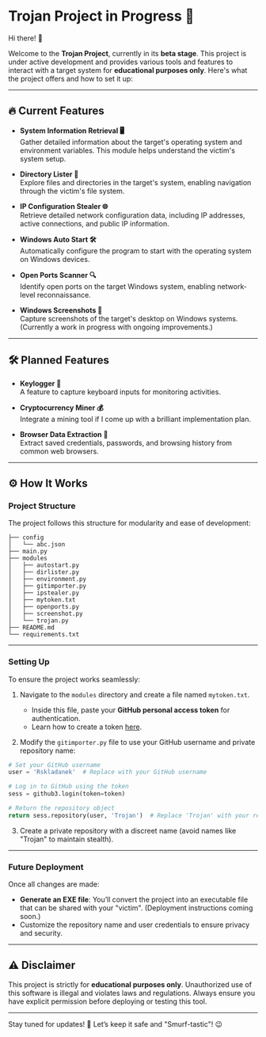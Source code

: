 # Trojan Project in Progress 🚀

Hi there! 👋  

Welcome to the **Trojan Project**, currently in its **beta stage**. This project is under active development and provides various tools and features to interact with a target system for **educational purposes only**. Here's what the project offers and how to set it up:

---

## 🔥 Current Features
- **System Information Retrieval 🖥️**  
  Gather detailed information about the target's operating system and environment variables. This module helps understand the victim's system setup.

- **Directory Lister 📂**  
  Explore files and directories in the target's system, enabling navigation through the victim's file system.

- **IP Configuration Stealer 🌐**  
  Retrieve detailed network configuration data, including IP addresses, active connections, and public IP information.

- **Windows Auto Start 🛠️**  
  Automatically configure the program to start with the operating system on Windows devices.

- **Open Ports Scanner 🔍**  
  Identify open ports on the target Windows system, enabling network-level reconnaissance.

- **Windows Screenshots 📸**  
  Capture screenshots of the target's desktop on Windows systems. (Currently a work in progress with ongoing improvements.)


---

## 🛠 Planned Features
- **Keylogger 🔑**  
  A feature to capture keyboard inputs for monitoring activities.

- **Cryptocurrency Miner 💰**  
  Integrate a mining tool if I come up with a brilliant implementation plan.

- **Browser Data Extraction 🔐**  
  Extract saved credentials, passwords, and browsing history from common web browsers.

---

## ⚙️ How It Works
### **Project Structure**
The project follows this structure for modularity and ease of development:

```
├── config
│   └── abc.json
├── main.py
├── modules
│   ├── autostart.py
│   ├── dirlister.py
│   ├── environment.py
│   ├── gitimporter.py
│   ├── ipstealer.py
│   ├── mytoken.txt
│   ├── openports.py
│   ├── screenshot.py
│   └── trojan.py
├── README.md
└── requirements.txt
```

---

### **Setting Up**
To ensure the project works seamlessly:
1. Navigate to the `modules` directory and create a file named `mytoken.txt`.
   - Inside this file, paste your **GitHub personal access token** for authentication.  
   - Learn how to create a token [here](https://github.com/settings/tokens).

2. Modify the `gitimporter.py` file to use your GitHub username and private repository name:  

```python
# Set your GitHub username
user = 'Rskladanek'  # Replace with your GitHub username

# Log in to GitHub using the token
sess = github3.login(token=token)

# Return the repository object
return sess.repository(user, 'Trojan')  # Replace 'Trojan' with your repository name
```

3. Create a private repository with a discreet name (avoid names like "Trojan" to maintain stealth).

---

### **Future Deployment**
Once all changes are made:
- **Generate an EXE file**: You’ll convert the project into an executable file that can be shared with your "victim". (Deployment instructions coming soon.)
- Customize the repository name and user credentials to ensure privacy and security.

---

## ⚠️ Disclaimer
This project is strictly for **educational purposes only**. Unauthorized use of this software is illegal and violates laws and regulations. Always ensure you have explicit permission before deploying or testing this tool.

---

Stay tuned for updates! 🌟 Let’s keep it safe and "Smurf-tastic"! 😉